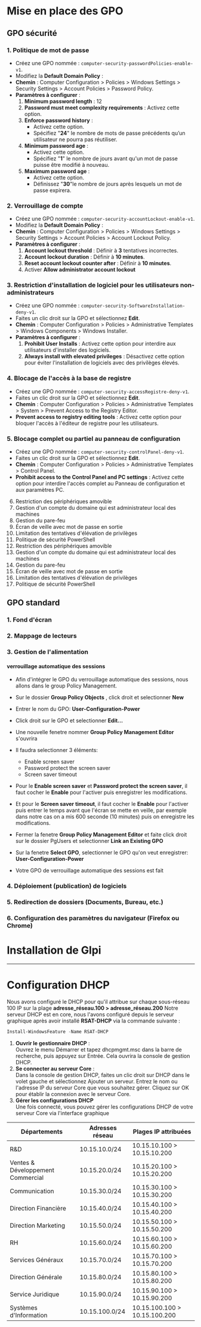 # Mise en place des GPO
## GPO sécurité
### 1. **Politique de mot de passe**  
- Créez une GPO nommée : `computer-security-passwordPolicies-enable-v1`.
- Modifiez la **Default Domain Policy** :
- **Chemin** : Computer Configuration > Policies > Windows Settings > Security Settings > Account Policies > Password Policy.
- **Paramètres à configurer** :
  1. **Minimum password length** : 12
  2. **Password must meet complexity requirements** : Activez cette option.
  3. **Enforce password history** :
     - Activez cette option.
     - Spécifiez "**24**" le nombre de mots de passe précédents qu’un utilisateur ne pourra pas réutiliser.
  4. **Minimum password age** :
     - Activez cette option.
     - Spécifiez "**1**" le nombre de jours avant qu'un mot de passe puisse être modifié à nouveau.
  5. **Maximum password age** :
     - Activez cette option.
     - Définissez "**30**"le nombre de jours après lesquels un mot de passe expirera.

### 2. **Verrouillage de compte**  
- Créez une GPO nommée : `computer-security-accountLockout-enable-v1`.  
- Modifiez la **Default Domain Policy** :  
- **Chemin** : Computer Configuration > Policies > Windows Settings > Security Settings > Account Policies > Account Lockout Policy.  
- **Paramètres à configurer** :  
  1. **Account lockout threshold** : Définir à **3** tentatives incorrectes.  
  2. **Account lockout duration** : Définir à **10 minutes**.  
  3. **Reset account lockout counter after** : Définir à **10 minutes**.  
  4. Activer **Allow administrator account lockout**  

### 3. **Restriction d'installation de logiciel pour les utilisateurs non-administrateurs**  
- Créez une GPO nommée : `computer-security-SoftwareInstallation-deny-v1`.
- Faites un clic droit sur la GPO et sélectionnez **Edit**.
- **Chemin** : Computer Configuration > Policies > Administrative Templates > Windows Components > Windows Installer.
- **Paramètres à configurer** :
  1. **Prohibit User Installs** : Activez cette option pour interdire aux utilisateurs d'installer des logiciels.
  2. **Always install with elevated privileges** : Désactivez cette option pour éviter l'installation de logiciels avec des privilèges élevés.

### 4. **Blocage de l'accès à la base de registre**  
- Créez une GPO nommée : `computer-security-accessRegistre-deny-v1`.
- Faites un clic droit sur la GPO et sélectionnez **Edit**.
- **Chemin** : Computer Configuration > Policies > Administrative Templates > System > Prevent Access to the Registry Editor.
- **Prevent access to registry editing tools** : Activez cette option pour bloquer l'accès à l'éditeur de registre pour les utilisateurs.

### 5. **Blocage complet ou partiel au panneau de configuration**  
- Créez une GPO nommée : `computer-security-controlPanel-deny-v1`.
- Faites un clic droit sur la GPO et sélectionnez **Edit**.
- **Chemin** : Computer Configuration > Policies > Administrative Templates > Control Panel.
- **Prohibit access to the Control Panel and PC settings** : Activez cette option pour interdire l'accès complet au Panneau de configuration et aux paramètres PC.

6. Restriction des périphériques amovible
7. Gestion d'un compte du domaine qui est administrateur local des machines
8. Gestion du pare-feu
9. Écran de veille avec mot de passe en sortie
10. Limitation des tentatives d'élévation de privilèges
11. Politique de sécurité PowerShell
6. Restriction des périphériques amovible
7. Gestion d'un compte du domaine qui est administrateur local des machines
8. Gestion du pare-feu
9. Écran de veille avec mot de passe en sortie
10. Limitation des tentatives d'élévation de privilèges
11. Politique de sécurité PowerShell
## GPO standard
### 1. Fond d'écran

### 2. Mappage de lecteurs

### 3. Gestion de l'alimentation
#### verrouillage automatique des sessions
- Afin d'intégrer le GPO du verrouillage automatique des sessions, nous allons dans le group Policy Management.  
- Sur le dossier **Group Policy Objects** , click droit et selectionner **New**  
- Entrer le nom du GPO: **User-Configuration-Power**  
- Click droit sur le GPO et selectionner **Edit...**  
- Une nouvelle fenetre nommer **Group Policy Management Editor** s'ouvrira  
- Il faudra selectionner 3 éléments:
  - Enable screen saver  
  - Password protect the screen saver  
  - Screen saver timeout  

- Pour le **Enable screen saver** et **Password protect the screen saver**, il faut cocher le **Enable** pour l'activer puis enregistrer les modifications.  
- Et pour le **Screen saver timeout**,  il faut cocher le **Enable** pour l'activer puis entrer le temps avant que l'écran se mette en veille, par exemple dans notre cas on a mis 600 seconde (10 minutes) puis on enregistre les modifications.
- Fermer la fenetre **Group Policy Management Editor** et faite click droit sur le dossier PgUsers et selectionner **Link an Existing GPO**
- Sur la fenetre **Select GPO**, selectionner le GPO qu'on veut enregistrer: **User-Configuration-Power**
- Votre GPO de verrouillage automatique des sessions est fait

### 4. Déploiement (publication) de logiciels
### 5. Redirection de dossiers (Documents, Bureau, etc.)
### 6. Configuration des paramètres du navigateur (Firefox ou Chrome)
# Installation de Glpi
---
# Configuration DHCP
Nous avons configuré le DHCP pour qu'il attribue sur chaque sous-réseau 100 IP sur la plage **adresse_réseau.100 > adresse_réseau.200**
Notre serveur DHCP est en core, nous l'avons configuré depuis le serveur graphique après avoir installé **RSAT-DHCP** via la commande suivante :
```powershell
Install-WindowsFeature -Name RSAT-DHCP
```
1. **Ouvrir le gestionnaire DHCP** :  
Ouvrez le menu Démarrer et tapez dhcpmgmt.msc dans la barre de recherche, puis appuyez sur Entrée.
Cela ouvrira la console de gestion DHCP. 
2. **Se connecter au serveur Core** :  
Dans la console de gestion DHCP, faites un clic droit sur DHCP dans le volet gauche et sélectionnez Ajouter un serveur.
Entrez le nom ou l'adresse IP du serveur Core que vous souhaitez gérer.
Cliquez sur OK pour établir la connexion avec le serveur Core.
3. **Gérer les configurations DHCP**  
Une fois connecté, vous pouvez gérer les configurations DHCP de votre serveur Core via l'interface graphique


| Départements                  | Adresses réseau          | Plages IP attribuées     |
|------------------------------|-------------------------|------------------------|
| R&D                          | 10.15.10.0/24           | 10.15.10.100 > 10.15.10.200 |
| Ventes & Développement Commercial | 10.15.20.0/24           | 10.15.20.100 > 10.15.20.200 |
| Communication                | 10.15.30.0/24           | 10.15.30.100 > 10.15.30.200 |
| Direction Financière         | 10.15.40.0/24           | 10.15.40.100 > 10.15.40.200 |
| Direction Marketing          | 10.15.50.0/24           | 10.15.50.100 > 10.15.50.200 |
| RH                           | 10.15.60.0/24           | 10.15.60.100 > 10.15.60.200 |
| Services Généraux            | 10.15.70.0/24           | 10.15.70.100 > 10.15.70.200 |
| Direction Générale           | 10.15.80.0/24           | 10.15.80.100 > 10.15.80.200 |
| Service Juridique            | 10.15.90.0/24           | 10.15.90.100 > 10.15.90.200 |
| Systèmes d'Information       | 10.15.100.0/24          | 10.15.100.100 > 10.15.100.200 |
